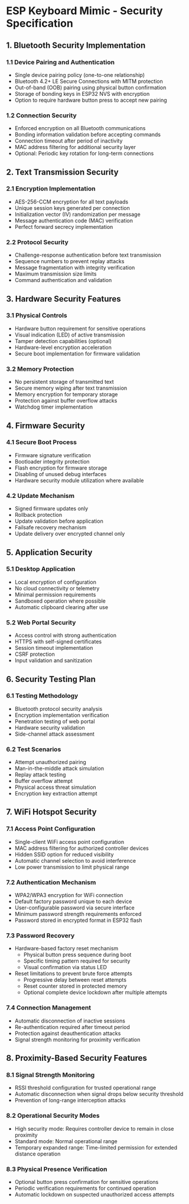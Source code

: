 # ESP Keyboard Mimic - Security Specification

## 1. Bluetooth Security Implementation

### 1.1 Device Pairing and Authentication
- Single device pairing policy (one-to-one relationship)
- Bluetooth 4.2+ LE Secure Connections with MITM protection
- Out-of-band (OOB) pairing using physical button confirmation
- Storage of bonding keys in ESP32 NVS with encryption
- Option to require hardware button press to accept new pairing

### 1.2 Connection Security
- Enforced encryption on all Bluetooth communications
- Bonding information validation before accepting commands
- Connection timeout after period of inactivity
- MAC address filtering for additional security layer
- Optional: Periodic key rotation for long-term connections

## 2. Text Transmission Security

### 2.1 Encryption Implementation
- AES-256-CCM encryption for all text payloads
- Unique session keys generated per connection
- Initialization vector (IV) randomization per message
- Message authentication code (MAC) verification
- Perfect forward secrecy implementation

### 2.2 Protocol Security
- Challenge-response authentication before text transmission
- Sequence numbers to prevent replay attacks
- Message fragmentation with integrity verification
- Maximum transmission size limits
- Command authentication and validation

## 3. Hardware Security Features

### 3.1 Physical Controls
- Hardware button requirement for sensitive operations
- Visual indication (LED) of active transmission
- Tamper detection capabilities (optional)
- Hardware-level encryption acceleration
- Secure boot implementation for firmware validation

### 3.2 Memory Protection
- No persistent storage of transmitted text
- Secure memory wiping after text transmission
- Memory encryption for temporary storage
- Protection against buffer overflow attacks
- Watchdog timer implementation

## 4. Firmware Security

### 4.1 Secure Boot Process
- Firmware signature verification
- Bootloader integrity protection
- Flash encryption for firmware storage
- Disabling of unused debug interfaces
- Hardware security module utilization where available

### 4.2 Update Mechanism
- Signed firmware updates only
- Rollback protection
- Update validation before application
- Failsafe recovery mechanism
- Update delivery over encrypted channel only

## 5. Application Security

### 5.1 Desktop Application
- Local encryption of configuration
- No cloud connectivity or telemetry
- Minimal permission requirements
- Sandboxed operation where possible
- Automatic clipboard clearing after use

### 5.2 Web Portal Security
- Access control with strong authentication
- HTTPS with self-signed certificates
- Session timeout implementation
- CSRF protection
- Input validation and sanitization

## 6. Security Testing Plan

### 6.1 Testing Methodology
- Bluetooth protocol security analysis
- Encryption implementation verification
- Penetration testing of web portal
- Hardware security validation
- Side-channel attack assessment

### 6.2 Test Scenarios
- Attempt unauthorized pairing
- Man-in-the-middle attack simulation
- Replay attack testing
- Buffer overflow attempt
- Physical access threat simulation
- Encryption key extraction attempt

## 7. WiFi Hotspot Security

### 7.1 Access Point Configuration
- Single-client WiFi access point configuration
- MAC address filtering for authorized controller devices
- Hidden SSID option for reduced visibility
- Automatic channel selection to avoid interference
- Low power transmission to limit physical range

### 7.2 Authentication Mechanism
- WPA2/WPA3 encryption for WiFi connection
- Default factory password unique to each device
- User-configurable password via secure interface
- Minimum password strength requirements enforced
- Password stored in encrypted format in ESP32 flash

### 7.3 Password Recovery
- Hardware-based factory reset mechanism
  - Physical button press sequence during boot
  - Specific timing pattern required for security
  - Visual confirmation via status LED
- Reset limitations to prevent brute force attempts
  - Progressive delay between reset attempts
  - Reset counter stored in protected memory
  - Optional complete device lockdown after multiple attempts

### 7.4 Connection Management
- Automatic disconnection of inactive sessions
- Re-authentication required after timeout period
- Protection against deauthentication attacks
- Signal strength monitoring for proximity verification

## 8. Proximity-Based Security Features

### 8.1 Signal Strength Monitoring
- RSSI threshold configuration for trusted operational range
- Automatic disconnection when signal drops below security threshold
- Prevention of long-range interception attacks

### 8.2 Operational Security Modes
- High security mode: Requires controller device to remain in close proximity
- Standard mode: Normal operational range
- Temporary expanded range: Time-limited permission for extended distance operation

### 8.3 Physical Presence Verification
- Optional button press confirmation for sensitive operations
- Periodic verification requirements for continued operation
- Automatic lockdown on suspected unauthorized access attempts
